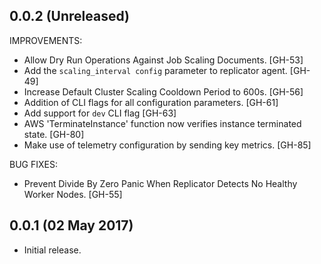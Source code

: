## 0.0.2 (Unreleased)

IMPROVEMENTS:

* Allow Dry Run Operations Against Job Scaling Documents. [GH-53]
* Add the `scaling_interval config` parameter to replicator agent. [GH-49]
* Increase Default Cluster Scaling Cooldown Period to 600s. [GH-56]
* Addition of CLI flags for all configuration parameters. [GH-61]
* Add support for `dev` CLI flag [GH-63]
* AWS 'TerminateInstance' function now verifies instance terminated state. [GH-80]
* Make use of telemetry configuration by sending key metrics. [GH-85]

BUG FIXES:

* Prevent Divide By Zero Panic When Replicator Detects No Healthy Worker Nodes. [GH-55]

## 0.0.1 (02 May 2017)

- Initial release.
